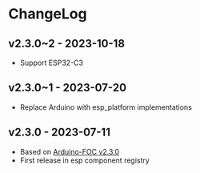 # ChangeLog

## v2.3.0~2 - 2023-10-18

* Support ESP32-C3

## v2.3.0~1 - 2023-07-20

* Replace Arduino with esp_platform implementations

## v2.3.0 - 2023-07-11

* Based on [Arduino-FOC v2.3.0](https://github.com/simplefoc/Arduino-FOC/releases/tag/v2.3.0)
* First release in esp component registry
